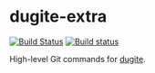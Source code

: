 # dugite-extra
[![Build Status](https://travis-ci.org/theia-ide/dugite-extra.svg?branch=master)](https://travis-ci.org/theia-ide/dugite-extra)
[![Build status](https://ci.appveyor.com/api/projects/status/9vpa16w198s9qw12/branch/master?svg=true)](https://ci.appveyor.com/project/kittaakos/dugite-extra/branch/master)

High-level Git commands for [dugite].

[dugite]: https://github.com/desktop/dugite
